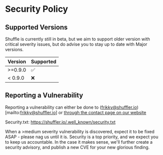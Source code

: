 # Security Policy

## Supported Versions

Shuffle is currently still in beta, but we aim to support older version with critical severity issues, but do advise you to stay up to date with Major versions. 

| Version | Supported          |
| ------- | ------------------ |
| >=0.9.0   | :white_check_mark: |
| < 0.9.0   | :x:                |

## Reporting a Vulnerability

Reporting a vulnerability can either be done to (frikky@shuffler.io)[mailto:frikky@shuffler.io] or [through the contact page on our website](https://shuffler.io/contact)

Security.txt: https://shuffler.io/.well_known/security.txt

When a >medium severity vulnerability is discovered, expect it to be fixed ASAP - please nag us until it is. Security is a top priority, and we expect you to keep us accountable.
In the case it makes sense, we'll further create a security advisory, and publish a new CVE for your new glorious finding.
